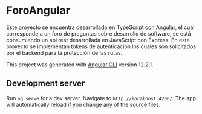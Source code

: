 # ForoAngular

Este proyecto se encuentra desarrollado en TypeScript con Angular, el cual corresponde a un foro de preguntas sobre desarrollo de software, se está consumiendo un api rest desarrollada en JavaScript con Express. En este proyecto se implementan tokens de autenticación los cuales son solicitados por el backend para la protección de las rutas.

This project was generated with [Angular CLI](https://github.com/angular/angular-cli) version 12.2.1.

## Development server

Run `ng serve` for a dev server. Navigate to `http://localhost:4200/`. The app will automatically reload if you change any of the source files.

